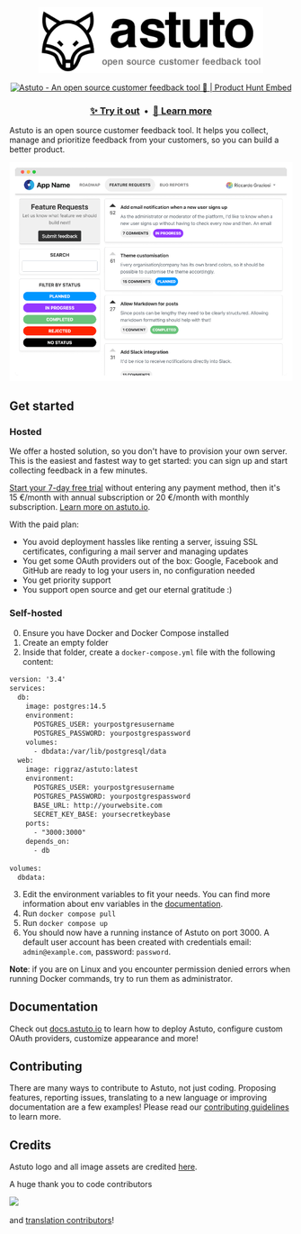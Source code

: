 <p align="center">
  <a href="https://astuto.io/?utm_campaign=github_logo&utm_source=github.com">
    <img width="400" src="./images/logo-and-name.png" />
  </a>
</p>
<p align="center">
  <a href="https://www.producthunt.com/posts/astuto?utm_source=badge-top-post-badge&utm_medium=badge&utm_souce=badge-astuto" target="_blank"><img src="https://api.producthunt.com/widgets/embed-image/v1/top-post-badge.svg?post_id=179870&theme=neutral&period=daily" alt="Astuto - An open source customer feedback tool 🦊 | Product Hunt Embed" style="width: 250px; height: 54px;" width="250px" height="54px" /></a>
  <br>
  <h3 align="center">
    <a href="https://feedback.astuto.io/">✨ Try it out</a>
    &nbsp;•&nbsp;
    <a href="https://astuto.io/?utm_campaign=github_learnmore&utm_source=github.com">📖 Learn more</a>
  </h3>
</p>

Astuto is an open source customer feedback tool. It helps you collect, manage and prioritize feedback from your customers, so you can build a better product.

<a href="https://feedback.astuto.io/">
  <img src="./images/hero-image.png" />
</a>

## Get started

### Hosted

We offer a hosted solution, so you don't have to provision your own server. This is the easiest and fastest way to get started: you can sign up and start collecting feedback in a few minutes.

[Start your 7-day free trial](https://login.astuto.io/signup) without entering any payment method, then it's 15 €/month with annual subscription or 20 €/month with monthly subscription. [Learn more on astuto.io](https://astuto.io/?utm_campaign=github_getstarted&utm_source=github.com).

With the paid plan:

- You avoid deployment hassles like renting a server, issuing SSL certificates, configuring a mail server and managing updates
- You get some OAuth providers out of the box: Google, Facebook and GitHub are ready to log your users in, no configuration needed
- You get priority support
- You support open source and get our eternal gratitude :)

### Self-hosted

0. Ensure you have Docker and Docker Compose installed
1. Create an empty folder
2. Inside that folder, create a `docker-compose.yml` file with the following content:
```
version: '3.4'
services:
  db:
    image: postgres:14.5
    environment:
      POSTGRES_USER: yourpostgresusername
      POSTGRES_PASSWORD: yourpostgrespassword
    volumes:
      - dbdata:/var/lib/postgresql/data
  web:
    image: riggraz/astuto:latest
    environment:
      POSTGRES_USER: yourpostgresusername
      POSTGRES_PASSWORD: yourpostgrespassword
      BASE_URL: http://yourwebsite.com
      SECRET_KEY_BASE: yoursecretkeybase
    ports:
      - "3000:3000"
    depends_on:
      - db
    
volumes:
  dbdata:
```
3. Edit the environment variables to fit your needs. You can find more information about env variables in the [documentation](https://docs.astuto.io/deploy-docker#2-edit-the-environment-variables-in-the-docker-compose-file).
4. Run `docker compose pull`
5. Run `docker compose up`
6. You should now have a running instance of Astuto on port 3000. A default user account has been created with credentials email: `admin@example.com`, password: `password`.

**Note**: if you are on Linux and you encounter permission denied errors when running Docker commands, try to run them as administrator.

## Documentation

Check out [docs.astuto.io](https://docs.astuto.io/) to learn how to deploy Astuto, configure custom OAuth providers, customize appearance and more!

## Contributing

There are many ways to contribute to Astuto, not just coding. Proposing features, reporting issues, translating to a new language or improving documentation are a few examples! Please read our [contributing guidelines](https://github.com/riggraz/astuto/blob/main/CONTRIBUTING.md) to learn more.

## Credits

Astuto logo and all image assets are credited [here](https://astuto.io/credits).

A huge thank you to code contributors

<a href="https://github.com/riggraz/astuto/graphs/contributors">
  <img src="https://contrib.rocks/image?repo=riggraz/astuto" />
</a>

and [translation contributors](https://crowdin.com/project/astuto/members)!
